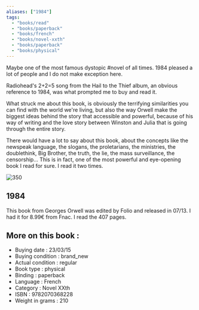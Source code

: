```yaml
---
aliases: ["1984"] 
tags: 
  - "books/read" 
  - "books/paperback" 
  - "books/french"
  - "books/novel-xxth"
  - "books/paperback"
  - "books/physical"
---
```


Maybe one of the most famous dystopic #novel of all times. 1984 pleased a lot of people and I do not make exception here. 

Radiohead's 2+2=5 song from the Hail to the Thief album, an obvious reference to 1984, was what prompted me to buy and read it. 

What struck me about this book, is obviously the terrifying similarities you can find with the world we're living, but also the way Orwell make the biggest ideas behind the story that accessible and powerful, because of his way of writing and the love story between Winston and Julia that is going through the entire story. 

There would have a lot to say about this book, about the concepts like the newspeak language,  the slogans, the proletarians, the ministries, the doublethink, Big Brother, the truth, the lie, the mass surveillance, the censorship... This is in fact, one of the most powerful and eye-opening book I read for sure. I read it two times. 

![350](life_changing_books_1984.jpg)

## 1984
This book from Georges Orwell was edited by Folio and released in 07/13. I had it for 8.99€ from Fnac. I read the 407 pages.

## More on this book :
- Buying date : 23/03/15
- Buying condition : brand_new
- Actual condition : regular
- Book type : physical
- Binding : paperback
- Language : French
- Category : Novel XXth
- ISBN : 9782070368228
- Weight in grams : 210